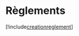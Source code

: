 # Règlements

[!include[creationreglement](reglements.creationreglement.autogen.md)]

















































